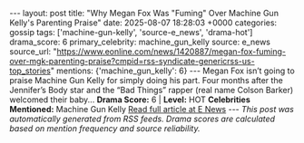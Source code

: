 --- layout: post title: "Why Megan Fox Was \"Fuming\" Over Machine Gun Kelly's Parenting Praise" date: 2025-08-07 18:28:03 +0000 categories: gossip tags: ['machine-gun-kelly', 'source-e_news', 'drama-hot'] drama_score: 6 primary_celebrity: machine_gun_kelly source: e_news source_url: "https://www.eonline.com/news/1420887/megan-fox-fuming-over-mgk-parenting-praise?cmpid=rss-syndicate-genericrss-us-top_stories" mentions: {'machine_gun_kelly': 6} --- Megan Fox isn’t going to praise Machine Gun Kelly for simply doing his part. Four months after the Jennifer’s Body star and the “Bad Things” rapper (real name Colson Barker) welcomed their baby... **Drama Score:** 6 | **Level:** HOT **Celebrities Mentioned:** Machine Gun Kelly [Read full article at E News](https://www.eonline.com/news/1420887/megan-fox-fuming-over-mgk-parenting-praise?cmpid=rss-syndicate-genericrss-us-top_stories) --- *This post was automatically generated from RSS feeds. Drama scores are calculated based on mention frequency and source reliability.*